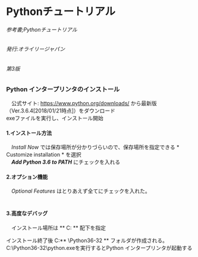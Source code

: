 # Pythonチュートリアル  

###### 参考書;Pythonチュートリアル  
###### 発行:オライリージャパン  
###### 第3版  
  
### Python インタープリンタのインストール  
　公式サイト: <https://www.python.org/downloads/> から最新版（Ver.3.6.4[2018/01/21時点]）をダウンロード  
exeファイルを実行し、インストール開始  
#### 1.インストール方法  
　_Install Now_ では保存場所が分かりづらいので、保存場所を指定できる * Customize installation * を選択  
　___Add Python 3.6 to PATH___ にチェックを入れる

#### 2.オプション機能
　_Optional Features_ はとりあえず全てにチェックを入れた。  
　

#### 3.高度なデバッグ
　インストール場所は ** C: ** 配下を指定  


インストール終了後 C:** \Python36-32 ** フォルダが作成される。  
C:\Python36-32\python.exeを実行するとPython インタープリンタが起動する  